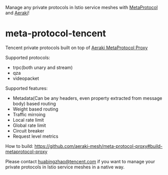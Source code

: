 
Manage any private protocols in Istio service meshes with [MetaProtocol](https://github.com/aeraki-framework/meta-protocol-proxy) and [Aeraki](https://github.com/aeraki-framework/aeraki)!

# meta-protocol-tencent

Tencent private protocols built on top of [Aeraki MetaProtocol Proxy](https://github.com/aeraki-framework/meta-protocol-proxy)

Supported protocols: 

* trpc(both unary and stream)
* qza 
* videopacket

Supported features:

* Metadata(Can be any headers, even property extracted from message body) based routing
* Weight based routing
* Traffic mirroing
* Local rate limit
* Global rate limit
* Circuit breaker
* Request level metrics

How to build:
https://github.com/aeraki-mesh/meta-protocol-proxy#build-metaprotocol-proxy

Please contact huabingzhao@tencent.com if you want to manage your private protocols in Istio service meshes in a native way.
